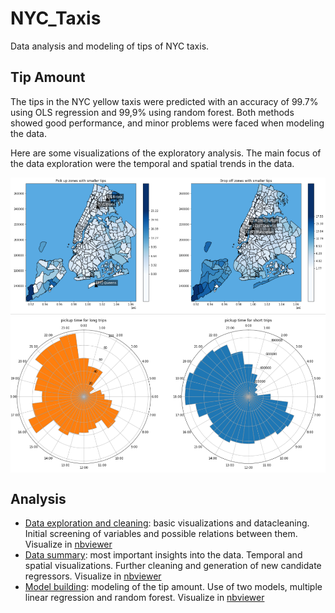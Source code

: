 # NYC_Taxis
 Data analysis and modeling of tips of NYC taxis.
 
 ## Tip Amount

The tips in the NYC  yellow taxis were predicted with an accuracy of 99.7% using OLS regression and 99,9% using random forest. Both methods showed good performance, and minor problems were faced when modeling the data.

Here are some visualizations of the exploratory analysis. The main focus of the data exploration were the temporal and spatial trends in the data.
 
 <img src="img/maps.png" align="center" width="800" />
 <img src="img/clock.png" align="center" width="800" />

## Analysis

* [Data exploration and cleaning](https://github.com/DavidPayares/NYC_Taxis/blob/main/notebooks/Data_Exploration_and_Cleaning.ipynb): basic visualizations and datacleaning. Initial screening of variables and possible relations between them. Visualize in [nbviewer](https://nbviewer.jupyter.org/github/DavidPayares/NYC_Taxis/blob/main/notebooks/Data_Exploration_and_Cleaning.ipynb)
* [Data summary](https://github.com/DavidPayares/NYC_Taxis/blob/main/notebooks/Data_Summary.ipynb): most important insights into the data. Temporal and spatial visualizations. Further cleaning and generation of new candidate regressors.  Visualize in [nbviewer](https://nbviewer.jupyter.org/github/DavidPayares/NYC_Taxis/blob/main/notebooks/Data_Summary.ipynb)
* [Model building](https://github.com/DavidPayares/NYC_Taxis/blob/main/notebooks/Model_Building.ipynb): modeling of the tip amount. Use of two models, multiple linear regression and random forest. Visualize in [nbviewer](https://nbviewer.jupyter.org/github/DavidPayares/NYC_Taxis/blob/main/notebooks/Model_Building.ipynb)
